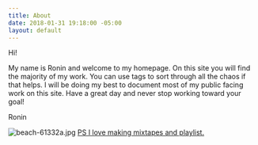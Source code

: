 ```yaml
---
title: About
date: 2018-01-31 19:18:00 -05:00
layout: default
---
```


Hi! 

My name is Ronin and welcome to my homepage. On this site you will find the majority of my work. You can use tags to sort through all the chaos if that helps. I will be doing my best to document most of my public facing work on this site. Have a great day and never stop working toward your goal!

Ronin

![beach-61332a.jpg](/uploads/beach-61332a.jpg)
[PS I love making mixtapes and playlist. ](https://open.spotify.com/user/roninwood?si=a7fA3iPoT66MQub8sgIyKw)